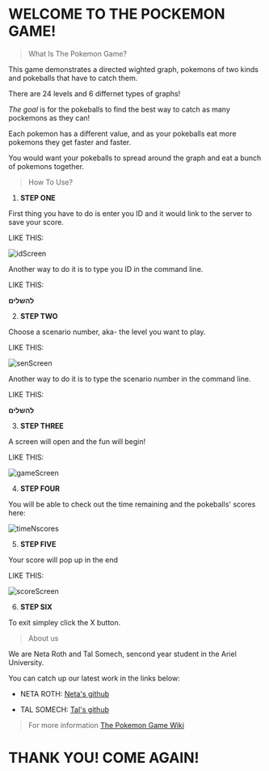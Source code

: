 # WELCOME TO THE POCKEMON GAME!

> What Is The Pokemon Game?

This game demonstrates a directed wighted graph, pokemons of two kinds and pokeballs that have to catch them.

There are 24 levels and 6 differnet types of graphs!

*The goal* is for the pokeballs to find the best way to catch as many pockemons as they can!

Each pokemon has a different value, and as your pokeballs eat more pokemons they get faster and faster.

You would want your pokeballs to spread around the graph and eat a bunch of pokemons together.

> How To Use?

1. **STEP ONE**

First thing you have to do is enter you ID and it would link to the server to save your score.

LIKE THIS:

![idScreen](https://user-images.githubusercontent.com/69470263/102616281-f9863780-413f-11eb-80e4-7a8494408f09.png)

Another way to do it is to type you ID in the command line.

LIKE THIS:

**להשלים**


2. **STEP TWO**

Choose a scenario number, aka- the level you want to play.

LIKE THIS:

![senScreen](https://user-images.githubusercontent.com/69470263/102688214-de79fd00-41fd-11eb-8510-7c537eac8d1a.png)


Another way to do it is to type the scenario number in the command line.

LIKE THIS:

**להשלים**

3. **STEP THREE**

A screen will open and the fun will begin!

LIKE THIS:

![gameScreen](https://user-images.githubusercontent.com/69470263/102616572-6dc0db00-4140-11eb-9a5f-38290eb7dc0d.png)


4. **STEP FOUR**

You will be able to check out the time remaining and the pokeballs' scores here:

![timeNscores](https://user-images.githubusercontent.com/69470263/102636774-bd61cf80-415d-11eb-8007-caa48d1edc8e.png)


5. **STEP FIVE**

Your score will pop up in the end

LIKE THIS:

![scoreScreen](https://user-images.githubusercontent.com/69470263/102616598-79140680-4140-11eb-899a-df70fce7e403.png)

6. **STEP SIX**

To exit simpley click the X button.

> About us

We are Neta Roth and Tal Somech, sencond year student in the Ariel University.

You can catch up our latest work in the links below:

* NETA ROTH:
[Neta's github](https://github.com/neta-r)

* TAL SOMECH:
[Tal's github](https://github.com/TalSomech)

> For more information
[The Pokemon Game Wiki](https://github.com/neta-r/Ex2.wiki.git)

# THANK YOU! COME AGAIN!
